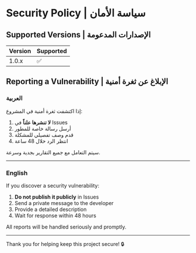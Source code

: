 # Security Policy | سياسة الأمان

## Supported Versions | الإصدارات المدعومة

| Version | Supported          |
| ------- | ------------------ |
| 1.0.x   | :white_check_mark: |

## Reporting a Vulnerability | الإبلاغ عن ثغرة أمنية

### العربية

إذا اكتشفت ثغرة أمنية في المشروع:

1. **لا تنشرها علناً** في Issues
2. أرسل رسالة خاصة للمطور
3. قدم وصف تفصيلي للمشكلة
4. انتظر الرد خلال 48 ساعة

سيتم التعامل مع جميع التقارير بجدية وسرعة.

---

### English

If you discover a security vulnerability:

1. **Do not publish it publicly** in Issues
2. Send a private message to the developer
3. Provide a detailed description
4. Wait for response within 48 hours

All reports will be handled seriously and promptly.

---

Thank you for helping keep this project secure! 🔒
